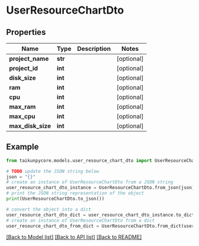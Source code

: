 # UserResourceChartDto


## Properties

Name | Type | Description | Notes
------------ | ------------- | ------------- | -------------
**project_name** | **str** |  | [optional] 
**project_id** | **int** |  | [optional] 
**disk_size** | **int** |  | [optional] 
**ram** | **int** |  | [optional] 
**cpu** | **int** |  | [optional] 
**max_ram** | **int** |  | [optional] 
**max_cpu** | **int** |  | [optional] 
**max_disk_size** | **int** |  | [optional] 

## Example

```python
from taikunpycore.models.user_resource_chart_dto import UserResourceChartDto

# TODO update the JSON string below
json = "{}"
# create an instance of UserResourceChartDto from a JSON string
user_resource_chart_dto_instance = UserResourceChartDto.from_json(json)
# print the JSON string representation of the object
print(UserResourceChartDto.to_json())

# convert the object into a dict
user_resource_chart_dto_dict = user_resource_chart_dto_instance.to_dict()
# create an instance of UserResourceChartDto from a dict
user_resource_chart_dto_from_dict = UserResourceChartDto.from_dict(user_resource_chart_dto_dict)
```
[[Back to Model list]](../README.md#documentation-for-models) [[Back to API list]](../README.md#documentation-for-api-endpoints) [[Back to README]](../README.md)


